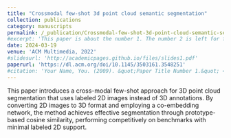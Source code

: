 ```yaml
---
title: "Crossmodal few-shot 3d point cloud semantic segmentation"
collection: publications
category: manuscripts
permalink: /_publication/Crossmodal-few-shot-3d-point-cloud-semantic-segmentation
#excerpt: 'This paper is about the number 1. The number 2 is left for future work.'
date: 2024-03-19
venue: 'ACM Multimedia, 2022'
#slidesurl: 'http://academicpages.github.io/files/slides1.pdf'
paperurl: 'https://dl.acm.org/doi/10.1145/3503161.3548251'
#citation: 'Your Name, You. (2009). &quot;Paper Title Number 1.&quot; <i>Journal 1</i>. 1(1).'
---
```


This paper introduces a cross-modal few-shot approach for 3D point cloud segmentation that uses labeled 2D images instead of 3D annotations. By converting 2D images to 3D format and employing a co-embedding network, the method achieves effective segmentation through prototype-based cosine similarity, performing competitively on benchmarks with minimal labeled 2D support.